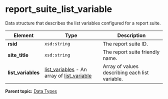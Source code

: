 # report\_suite\_list\_variable

Data structure that describes the list variables configured for a report suite.

|Element|Type|Description|
|-------|----|-----------|
|**rsid** |`xsd:string` | The report suite ID. |
|**site\_title** |`xsd:string` | The report suite friendly name. |
|**list\_variables** | [list\_variables](r_list_variables.md#) - An array of [list\_variable](r_list_variable.md#)  | Array of values describing each list variable. |

**Parent topic:** [Data Types](../data_types/c_datatypes.md)

